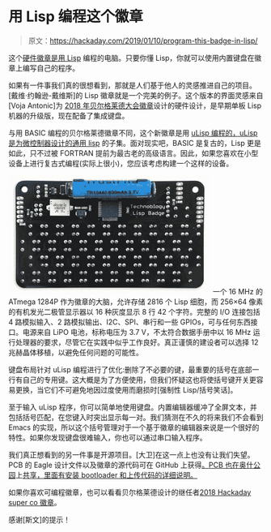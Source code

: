# 用 Lisp 编程这个徽章

> 原文：<https://hackaday.com/2019/01/10/program-this-badge-in-lisp/>

这个[硬件徽章是用 Lisp](http://www.technoblogy.com/show?2AEE) 编程的电脑。只要你懂 Lisp，你就可以使用内置键盘在徽章上编写自己的程序。

如果有一件事我们真的很想看到，那就是人们基于他人的灵感推进自己的项目。[戴维·约翰逊-戴维斯]的 Lisp 徽章就是一个完美的例子。这个版本的界面灵感来自[Voja Antonic]为 [2018 年贝尔格莱德大会徽章](https://hackaday.com/2018/05/15/retro-computer-badge-for-hackaday-belgrade-has-everything-you-wished-for-back-in-the-day/)设计的硬件设计，是早期单板 Lisp 机器的升级版，现在配备了集成键盘。

与用 BASIC 编程的贝尔格莱德徽章不同，这个新徽章是用 [uLisp 编程的，uLisp 是为微控制器设计的通用 lisp](http://www.ulisp.com/show?3L) 的子集。面对现实吧，BASIC 是复古的，Lisp 更是如此，只不过被 FORTRAN 提前为最古老的高级语言。因此，如果您喜欢在小型设备上进行复古式编程(实际上很小)，您应该考虑构建一个这样的设备。

[![](img/0d5a374f9f39c64c7d43e0efcdeee5a1.png)](https://hackaday.com/wp-content/uploads/2019/01/lispbadgeback.jpg) 一个 16 MHz 的 ATmega 1284P 作为徽章的大脑，允许存储 2816 个 Lisp 细胞，而 256×64 像素的有机发光二极管显示器以 16 种灰度显示 8 行 42 个字符。完整的 I/O 连接包括 4 路模拟输入、2 路模拟输出、I2C、SPI、串行和一些 GPIOs，可与任何东西接口。电源来自 LiPO 电池，标称电压为 3.7 V，不太符合数据手册中以 16 MHz 运行处理器的要求，尽管它在实践中似乎工作良好。真正谨慎的建设者可以选择 12 兆赫晶体移植，以避免任何问题的可能性。

键盘布局针对 uLisp 编程进行了优化:删除了不必要的键，最重要的括号在底部一行有自己的专用键。这大概是为了方便使用，但我们怀疑这也将使括号键开关更容易更换，当它们不可避免地因过度使用而磨损时[强制性 Lisp/括号笑话]。

至于输入 uLisp 程序，你可以简单地使用键盘。内置编辑器缓冲了全屏文本，并包括括号匹配，在您键入时突出显示每一对。我们猜测在不久的将来我们不会看到 Emacs 的实现，所以这个括号管理对于一个基于徽章的编辑器来说是一个很好的特性。如果你发现键盘很难输入，你也可以通过串口输入程序。

我们真正想看到的另一件事是开源项目。[大卫]在这一点上也没有让我们失望。PCB 的 Eagle 设计文件以及徽章的源代码可在 GitHub 上获得[。PCB 也在奥什公园](https://github.com/technoblogy/lisp-badge/tree/master/Eagle%20files)上[共享，里面有安装 bootloader 和上传代码的详细说明。](https://oshpark.com/shared_projects/wnj60xEU)

如果你喜欢可编程徽章，也可以看看贝尔格莱德设计的继任者[2018 Hackaday super co 徽章](https://hackaday.io/project/161859-2018-hackaday-superconference-badge)。

感谢[斯文]的提示！